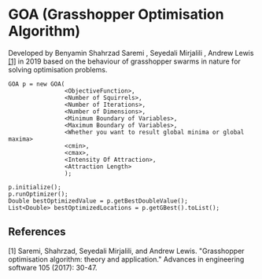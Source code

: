 # GOA (Grasshopper Optimisation Algorithm)

Developed by Benyamin Shahrzad Saremi , Seyedali Mirjalili , Andrew Lewis  [[1]](#1) in 2019 based on the behaviour of grasshopper swarms in nature for solving optimisation problems.

```
GOA p = new GOA(
                <ObjectiveFunction>,
                <Number of Squirrels>,
                <Number of Iterations>,
                <Number of Dimensions>,
                <Minimum Boundary of Variables>,
                <Maximum Boundary of Variables>,
                <Whether you want to result global minima or global maxima>
                <cmin>,
                <cmax>,
                <Intensity Of Attraction>,
                <Attraction Length>
                );

p.initialize();
p.runOptimizer();
Double bestOptimizedValue = p.getBestDoubleValue();
List<Double> bestOptimizedLocations = p.getGBest().toList();
```

## References
<a id="1">[1]</a> Saremi, Shahrzad, Seyedali Mirjalili, and Andrew Lewis. "Grasshopper optimisation algorithm: theory and application." Advances in engineering software 105 (2017): 30-47.
